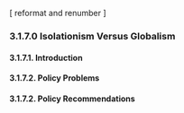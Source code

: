 [ reformat and renumber ]
### 3.1.7.0  Isolationism Versus Globalism
#### 3.1.7.1.  Introduction
#### 3.1.7.2.  Policy Problems
#### 3.1.7.2.  Policy Recommendations
